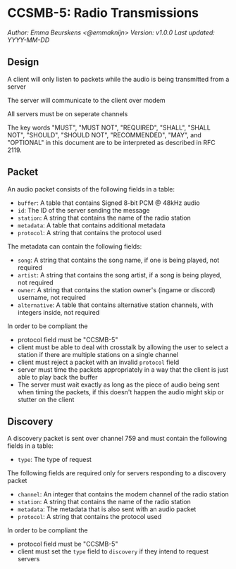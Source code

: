 # CCSMB-5: Radio Transmissions
*Author: Emma Beurskens <@emmaknijn>*
*Version: v1.0.0*
*Last updated: YYYY-MM-DD*

## Design
A client will only listen to packets while the audio is being transmitted from a server

The server will communicate to the client over modem

All servers must be on seperate channels

The key words "MUST", "MUST NOT", "REQUIRED", "SHALL", "SHALL NOT", "SHOULD", "SHOULD NOT", "RECOMMENDED",  "MAY", and "OPTIONAL" in this document are to be interpreted as described in RFC 2119.

## Packet
An audio packet consists of the following fields in a table:
- `buffer`: A table that contains Signed 8-bit PCM @ 48kHz audio
- `id`: The ID of the server sending the message
- `station`: A string that contains the name of the radio station
- `metadata`: A table that contains additional metadata
- `protocol`: A string that contains the protocol used

The metadata can contain the following fields:
- `song`: A string that contains the song name, if one is being played, not required
- `artist`: A string that contains the song artist, if a song is being played, not required
- `owner`: A string that contains the station owner's (ingame or discord) username, not required
- `alternative`: A table that contains alternative station channels, with integers inside, not required


In order to be compliant the
- protocol field must be "CCSMB-5"
- client must be able to deal with crosstalk by allowing the user to select a station if there are multiple stations on a single channel
- client must reject a packet with an invalid `protocol` field
- server must time the packets appropriately in a way that the client is just able to play back the buffer
- The server must wait exactly as long as the piece of audio being sent when timing the packets, if this doesn't happen the audio might skip or stutter on the client

## Discovery
A discovery packet is sent over channel 759 and must contain the following fields in a table:
- `type`: The type of request

The following fields are required only for servers responding to a discovery packet
- `channel`: An integer that contains the modem channel of the radio station
- `station`: A string that contains the name of the radio station
- `metadata`: The metadata that is also sent with an audio packet
- `protocol`: A string that contains the protocol used

In order to be compliant the
- protocol field must be "CCSMB-5"
- client must set the `type` field to `discovery` if they intend to request servers